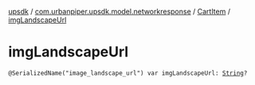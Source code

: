[upsdk](../../index.md) / [com.urbanpiper.upsdk.model.networkresponse](../index.md) / [CartItem](index.md) / [imgLandscapeUrl](./img-landscape-url.md)

# imgLandscapeUrl

`@SerializedName("image_landscape_url") var imgLandscapeUrl: `[`String`](https://kotlinlang.org/api/latest/jvm/stdlib/kotlin/-string/index.html)`?`